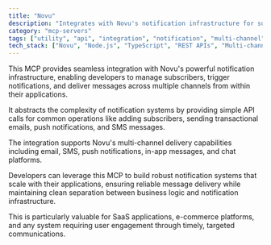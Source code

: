 ```yaml
---
title: "Novu"
description: "Integrates with Novu's notification infrastructure for subscriber management, notification triggering, and multi-channel messaging."
category: "mcp-servers"
tags: ["utility", "api", "integration", "notification", "multi-channel", "messaging"]
tech_stack: ["Novu", "Node.js", "TypeScript", "REST APIs", "Multi-channel Messaging", "SMS", "Email", "Push Notifications", "In-app Messages", "Chat Platforms"]
---
```


This MCP provides seamless integration with Novu's powerful notification infrastructure, enabling developers to manage subscribers, trigger notifications, and deliver messages across multiple channels from within their applications. 

It abstracts the complexity of notification systems by providing simple API calls for common operations like adding subscribers, sending transactional emails, push notifications, and SMS messages.

The integration supports Novu's multi-channel delivery capabilities including email, SMS, push notifications, in-app messages, and chat platforms. 

Developers can leverage this MCP to build robust notification systems that scale with their applications, ensuring reliable message delivery while maintaining clean separation between business logic and notification infrastructure. 

This is particularly valuable for SaaS applications, e-commerce platforms, and any system requiring user engagement through timely, targeted communications.